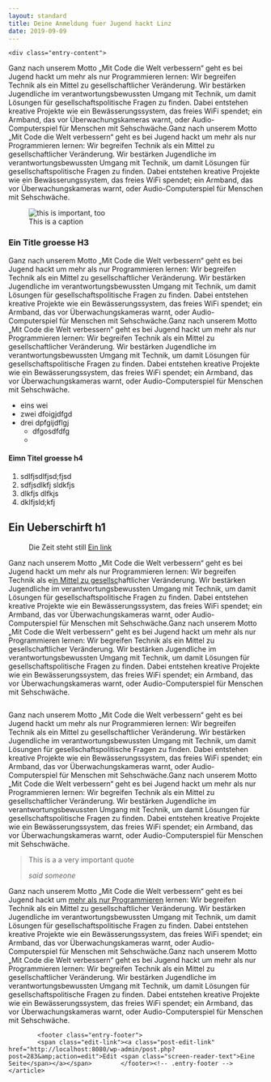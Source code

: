 ```yaml
---
layout: standard
title: Deine Anmeldung fuer Jugend hackt Linz
date: 2019-09-09
---
```


<article id="post-283" class="post-283 page type-page status-publish hentry">


	<div class="entry-content">


<p>Ganz nach unserem Motto „Mit Code die Welt verbessern“ geht es bei Jugend hackt um mehr als nur Programmieren lernen: Wir begreifen Technik als ein Mittel zu gesellschaftlicher Veränderung. Wir bestärken Jugendliche im verantwortungsbewussten Umgang mit Technik, um damit Lösungen für gesellschaftspolitische Fragen zu finden. Dabei entstehen kreative Projekte wie ein Bewässerungssystem, das freies WiFi spendet; ein Armband, das vor Überwachungskameras warnt, oder Audio-Computerspiel für Menschen mit Sehschwäche.Ganz nach unserem Motto „Mit Code die Welt verbessern“ geht es bei Jugend hackt um mehr als nur Programmieren lernen: Wir begreifen Technik als ein Mittel zu gesellschaftlicher Veränderung. Wir bestärken Jugendliche im verantwortungsbewussten Umgang mit Technik, um damit Lösungen für gesellschaftspolitische Fragen zu finden. Dabei entstehen kreative Projekte wie ein Bewässerungssystem, das freies WiFi spendet; ein Armband, das vor Überwachungskameras warnt, oder Audio-Computerspiel für Menschen mit Sehschwäche.</p>



<figure class="wp-block-image image-right addon addon--robot addon--right addon--bottom"><img src="http://localhost:8080/wp-content/uploads/2019/10/20160605_004-300x169.jpg" alt="this is important, too" class="wp-image-284" srcset="http://localhost:8080/wp-content/uploads/2019/10/20160605_004-300x169.jpg 300w, http://localhost:8080/wp-content/uploads/2019/10/20160605_004-768x433.jpg 768w, http://localhost:8080/wp-content/uploads/2019/10/20160605_004-1024x577.jpg 1024w, http://localhost:8080/wp-content/uploads/2019/10/20160605_004-715x403.jpg 715w, http://localhost:8080/wp-content/uploads/2019/10/20160605_004-1430x806.jpg 1430w" sizes="(max-width: 300px) 100vw, 300px"><figcaption>This is a caption</figcaption></figure>



<h3>Ein Title groesse H3</h3>



<p>Ganz nach unserem Motto „Mit Code die Welt verbessern“ geht es bei Jugend hackt um mehr als nur Programmieren lernen: Wir begreifen Technik als ein Mittel zu gesellschaftlicher Veränderung. Wir bestärken Jugendliche im verantwortungsbewussten Umgang mit Technik, um damit Lösungen für gesellschaftspolitische Fragen zu finden. Dabei entstehen kreative Projekte wie ein Bewässerungssystem, das freies WiFi spendet; ein Armband, das vor Überwachungskameras warnt, oder Audio-Computerspiel für Menschen mit Sehschwäche.Ganz nach unserem Motto „Mit Code die Welt verbessern“ geht es bei Jugend hackt um mehr als nur Programmieren lernen: Wir begreifen Technik als ein Mittel zu gesellschaftlicher Veränderung. Wir bestärken Jugendliche im verantwortungsbewussten Umgang mit Technik, um damit Lösungen für gesellschaftspolitische Fragen zu finden. Dabei entstehen kreative Projekte wie ein Bewässerungssystem, das freies WiFi spendet; ein Armband, das vor Überwachungskameras warnt, oder Audio-Computerspiel für Menschen mit Sehschwäche.</p>



<ul><li>eins wei </li><li>zwei dfoigjdfgd</li><li>drei dpfgijdflgj<ul><li>dfgosdfdfg</li><li></li></ul></li></ul>



<h4>Eimn Titel groesse h4</h4>



<ol><li>sdlfjsdlfjsd;fjsd </li><li>sdfjsdlkfj sldkfjs</li><li>dlkfjs dlfkjs </li><li>dklfjsld;kfj</li></ol>





<h1>Ein Ueberschirft h1</h1>



<figure class="wp-block-image image-overflow addon addon--wrestler addon--right addon--bottom"><img src="http://localhost:8080/wp-content/uploads/2019/10/tempus-626x1024.jpg" alt="" class="wp-image-287" srcset="http://localhost:8080/wp-content/uploads/2019/10/tempus-626x1024.jpg 626w, http://localhost:8080/wp-content/uploads/2019/10/tempus-183x300.jpg 183w, http://localhost:8080/wp-content/uploads/2019/10/tempus-768x1256.jpg 768w, http://localhost:8080/wp-content/uploads/2019/10/tempus-361x590.jpg 361w, http://localhost:8080/wp-content/uploads/2019/10/tempus-721x1180.jpg 721w, http://localhost:8080/wp-content/uploads/2019/10/tempus.jpg 1550w" sizes="(max-width: 626px) 100vw, 626px"><figcaption>Die Zeit steht still <a href="#">Ein link</a></figcaption></figure>



<p>Ganz nach unserem Motto „Mit Code die Welt verbessern“ geht es bei Jugend hackt um mehr als nur Programmieren lernen: Wir begreifen Technik als e<a href="#">in Mittel zu gesellsc</a>haftlicher Veränderung. Wir bestärken Jugendliche im verantwortungsbewussten Umgang mit Technik, um damit Lösungen für gesellschaftspolitische Fragen zu finden. Dabei entstehen kreative Projekte wie ein Bewässerungssystem, das freies WiFi spendet; ein Armband, das vor Überwachungskameras warnt, oder Audio-Computerspiel für Menschen mit Sehschwäche.Ganz nach unserem Motto „Mit Code die Welt verbessern“ geht es bei Jugend hackt um mehr als nur Programmieren lernen: Wir begreifen Technik als ein Mittel zu gesellschaftlicher Veränderung. Wir bestärken Jugendliche im verantwortungsbewussten Umgang mit Technik, um damit Lösungen für gesellschaftspolitische Fragen zu finden. Dabei entstehen kreative Projekte wie ein Bewässerungssystem, das freies WiFi spendet; ein Armband, das vor Überwachungskameras warnt, oder Audio-Computerspiel für Menschen mit Sehschwäche.</p>



<figure class="wp-block-image image-left addon addon--octopus addon--top addon--right"><img src="http://localhost:8080/wp-content/uploads/2019/10/ideas_on_chocolate2-189x300.jpg" alt="" class="wp-image-289" srcset="http://localhost:8080/wp-content/uploads/2019/10/ideas_on_chocolate2-189x300.jpg 189w, http://localhost:8080/wp-content/uploads/2019/10/ideas_on_chocolate2-768x1221.jpg 768w, http://localhost:8080/wp-content/uploads/2019/10/ideas_on_chocolate2-644x1024.jpg 644w, http://localhost:8080/wp-content/uploads/2019/10/ideas_on_chocolate2-371x590.jpg 371w, http://localhost:8080/wp-content/uploads/2019/10/ideas_on_chocolate2-742x1180.jpg 742w" sizes="(max-width: 189px) 100vw, 189px"></figure>



<p>Ganz nach unserem Motto „Mit Code die Welt verbessern“ geht es bei Jugend hackt um mehr als nur Programmieren lernen: Wir begreifen Technik als ein Mittel zu gesellschaftlicher Veränderung. Wir bestärken Jugendliche im verantwortungsbewussten Umgang mit Technik, um damit Lösungen für gesellschaftspolitische Fragen zu finden. Dabei entstehen kreative Projekte wie ein Bewässerungssystem, das freies WiFi spendet; ein Armband, das vor Überwachungskameras warnt, oder Audio-Computerspiel für Menschen mit Sehschwäche.Ganz nach unserem Motto „Mit Code die Welt verbessern“ geht es bei Jugend hackt um mehr als nur Programmieren lernen: Wir begreifen Technik als ein Mittel zu gesellschaftlicher Veränderung. Wir bestärken Jugendliche im verantwortungsbewussten Umgang mit Technik, um damit Lösungen für gesellschaftspolitische Fragen zu finden. Dabei entstehen kreative Projekte wie ein Bewässerungssystem, das freies WiFi spendet; ein Armband, das vor Überwachungskameras warnt, oder Audio-Computerspiel für Menschen mit Sehschwäche.</p>



<blockquote class="wp-block-quote"><p>This is a a very important quote</p><cite>said someone</cite></blockquote>



<p>Ganz nach unserem Motto „Mit Code die Welt verbessern“ geht es bei Jugend hackt um <a href="#">mehr als nur Programmieren</a> lernen: Wir begreifen Technik als ein Mittel zu gesellschaftlicher Veränderung. Wir bestärken Jugendliche im verantwortungsbewussten Umgang mit Technik, um damit Lösungen für gesellschaftspolitische Fragen zu finden. Dabei entstehen kreative Projekte wie ein Bewässerungssystem, das freies WiFi spendet; ein Armband, das vor Überwachungskameras warnt, oder Audio-Computerspiel für Menschen mit Sehschwäche.Ganz nach unserem Motto „Mit Code die Welt verbessern“ geht es bei Jugend hackt um mehr als nur Programmieren lernen: Wir begreifen Technik als ein Mittel zu gesellschaftlicher Veränderung. Wir bestärken Jugendliche im verantwortungsbewussten Umgang mit Technik, um damit Lösungen für gesellschaftspolitische Fragen zu finden. Dabei entstehen kreative Projekte wie ein Bewässerungssystem, das freies WiFi spendet; ein Armband, das vor Überwachungskameras warnt, oder Audio-Computerspiel für Menschen mit Sehschwäche.</p>
	</div><!-- .entry-content -->

			<footer class="entry-footer">
			<span class="edit-link"><a class="post-edit-link" href="http://localhost:8080/wp-admin/post.php?post=283&amp;action=edit">Edit <span class="screen-reader-text">Eine Seite</span></a></span>		</footer><!-- .entry-footer -->
	</article>
